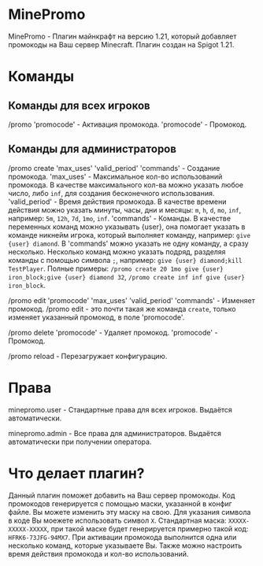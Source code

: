 # MinePromo
MinePromo - Плагин майнкрафт на версию 1.21, который добавляет промокоды на Ваш сервер Minecraft. Плагин создан на Spigot 1.21.

# Команды
## Команды для всех игроков
/promo 'promocode' - Активация промокода. 'promocode' - Промокод.

## Команды для администраторов
/promo create 'max_uses' 'valid_period' 'commands' - Создание промокода. 'max_uses' - Максимальное кол-во использований промокода. В качестве максимального кол-ва можно указать любое число, либо `inf`, для создания бесконечного использования. 'valid_period' - Время действия промокода. В качестве времени действия можно указать минуты, часы, дни и месяцы: `m`, `h`, `d`, `mo`, `inf`, например: `5m`, `12h`, `7d`, `1mo`, `inf`. 'commands' - Команды. В качестве переменных команд можно указывать {user}, она помогает указать в команде никнейм игрока, который выполняет команду, например: `give {user} diamond`. В 'commands' можно указать не одну команду, а сразу несколько. Несколько команд можно указать подряд, разделяя команды с помощью символа `;`, например: `give {user} diamond;kill TestPlayer`. Полные примеры: `/promo create 20 1mo give {user} iron_block;give {user} diamond 32`, `/promo create inf inf give {user} iron_block`.

/promo edit 'promocode' 'max_uses' 'valid_period' 'commands' - Изменяет промокод. /promo edit - это почти такая же команда `create`, только изменяет указанный промокод, в поле 'promocode'.

/promo delete 'promocode' - Удаляет промокод. 'promocode' - Промокод.

/promo reload - Перезагружает конфигурацию.

# Права
minepromo.user - Стандартные права для всех игроков. Выдаётся автоматически.

minepromo.admin - Все права для администраторов. Выдаётся автоматически при получении оператора.

# Что делает плагин?
Данный плагин поможет добавить на Ваш сервер промокоды. Код промокодов генерируется с помощью маски, указанной в конфиг файле. Вы можете изменить эту маску на свою. Для указания символа в коде Вы моежете использовать символ `X`. Стандартная маска: `XXXXX-XXXXX-XXXXX`, при такой маске будет генерируется примерно такой код: `HFRK6-73JFG-94MX7`. При активации промокода выполнится одна или несколько команд, которые указываете Вы. Также можно настроить время действия промокода и кол-во использований.
